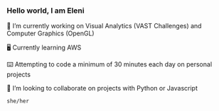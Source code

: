 ### Hello world, I am Eleni

🔭 I’m currently working on Visual Analytics (VAST Challenges) and Computer Graphics (OpenGL)

🖥 Currently learning AWS

⌨️️ Attempting to code a minimum of 30 minutes each day on personal projects   

🌻 I’m looking to collaborate on projects with Python or Javascript

`she/her`

